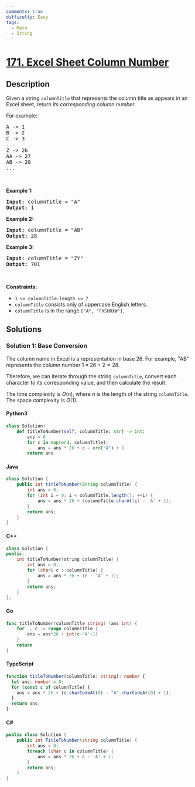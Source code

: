 ```yaml
---
comments: true
difficulty: Easy
tags:
  - Math
  - String
---
```


<!-- problem:start -->

# [171. Excel Sheet Column Number](https://leetcode.com/problems/excel-sheet-column-number)

## Description

<!-- description:start -->

<p>Given a string <code>columnTitle</code> that represents the column title as appears in an Excel sheet, return <em>its corresponding column number</em>.</p>

<p>For example:</p>

<pre>
A -&gt; 1
B -&gt; 2
C -&gt; 3
...
Z -&gt; 26
AA -&gt; 27
AB -&gt; 28 
...
</pre>

<p>&nbsp;</p>
<p><strong class="example">Example 1:</strong></p>

<pre>
<strong>Input:</strong> columnTitle = &quot;A&quot;
<strong>Output:</strong> 1
</pre>

<p><strong class="example">Example 2:</strong></p>

<pre>
<strong>Input:</strong> columnTitle = &quot;AB&quot;
<strong>Output:</strong> 28
</pre>

<p><strong class="example">Example 3:</strong></p>

<pre>
<strong>Input:</strong> columnTitle = &quot;ZY&quot;
<strong>Output:</strong> 701
</pre>

<p>&nbsp;</p>
<p><strong>Constraints:</strong></p>

<ul>
	<li><code>1 &lt;= columnTitle.length &lt;= 7</code></li>
	<li><code>columnTitle</code> consists only of uppercase English letters.</li>
	<li><code>columnTitle</code> is in the range <code>[&quot;A&quot;, &quot;FXSHRXW&quot;]</code>.</li>
</ul>

<!-- description:end -->

## Solutions

<!-- solution:start -->

### Solution 1: Base Conversion

The column name in Excel is a representation in base 26. For example, "AB" represents the column number $1 \times 26 + 2 = 28$.

Therefore, we can iterate through the string `columnTitle`, convert each character to its corresponding value, and then calculate the result.

The time complexity is $O(n)$, where $n$ is the length of the string `columnTitle`. The space complexity is $O(1)$.

<!-- tabs:start -->

#### Python3

```python
class Solution:
    def titleToNumber(self, columnTitle: str) -> int:
        ans = 0
        for c in map(ord, columnTitle):
            ans = ans * 26 + c - ord("A") + 1
        return ans
```

#### Java

```java
class Solution {
    public int titleToNumber(String columnTitle) {
        int ans = 0;
        for (int i = 0; i < columnTitle.length(); ++i) {
            ans = ans * 26 + (columnTitle.charAt(i) - 'A' + 1);
        }
        return ans;
    }
}
```

#### C++

```cpp
class Solution {
public:
    int titleToNumber(string columnTitle) {
        int ans = 0;
        for (char& c : columnTitle) {
            ans = ans * 26 + (c - 'A' + 1);
        }
        return ans;
    }
};
```

#### Go

```go
func titleToNumber(columnTitle string) (ans int) {
	for _, c := range columnTitle {
		ans = ans*26 + int(c-'A'+1)
	}
	return
}
```

#### TypeScript

```ts
function titleToNumber(columnTitle: string): number {
  let ans: number = 0;
  for (const c of columnTitle) {
    ans = ans * 26 + (c.charCodeAt(0) - "A".charCodeAt(0) + 1);
  }
  return ans;
}
```

#### C#

```cs
public class Solution {
    public int TitleToNumber(string columnTitle) {
        int ans = 0;
        foreach (char c in columnTitle) {
            ans = ans * 26 + c - 'A' + 1;
        }
        return ans;
    }
}
```

<!-- tabs:end -->

<!-- solution:end -->

<!-- problem:end -->

